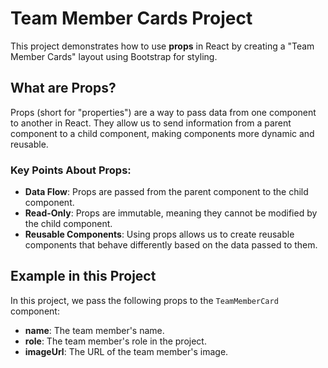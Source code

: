 # Team Member Cards Project

This project demonstrates how to use **props** in React by creating a "Team Member Cards" layout using Bootstrap for styling.

## What are Props?

Props (short for "properties") are a way to pass data from one component to another in React. They allow us to send information from a parent component to a child component, making components more dynamic and reusable.

### Key Points About Props:
- **Data Flow**: Props are passed from the parent component to the child component.
- **Read-Only**: Props are immutable, meaning they cannot be modified by the child component.
- **Reusable Components**: Using props allows us to create reusable components that behave differently based on the data passed to them.

## Example in this Project

In this project, we pass the following props to the `TeamMemberCard` component:
- **name**: The team member's name.
- **role**: The team member's role in the project.
- **imageUrl**: The URL of the team member's image.